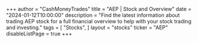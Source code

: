 +++
author = "CashMoneyTrades"
title = "AEP | Stock and Overview"
date = "2024-01-12T10:00:00"
description = "Find the latest information about trading AEP stock for a full financial overview to help with your stock trading and investing."
tags = [
   "Stocks",
]
layout = "stocks"
ticker = "AEP"
disableListPage = true
+++
